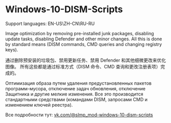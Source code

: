 # Windows-10-DISM-Scripts
Support languages: EN-US\ZH-CN\RU-RU

Image optimization by removing pre-installed junk packages, disabling update tasks, disabling Defender and other minor changes. All this is done by standard means (DISM commands, CMD queries and changing registry keys).

通过删除预安装的垃圾包、禁用更新任务、禁用 Defender 和其他细微更改来优化图像。 所有这些都是通过标准方式（DISM 命令、CMD 查询和更改注册表项）完成的。

Оптимизация образа путем удаления предустановленных пакетов программ-мусора, отключение задач обновления, отключение Защитника и другие мелкие изменения. Все это производится стандартными средствами (командами DISM, запросами CMD и изменением ключей реестра).

Все подробности тут: [vk.com/@slmp_mod-windows-10-dism-scripts
](https://vk.com/@slmp_mod-windows-10-dism-scripts)
